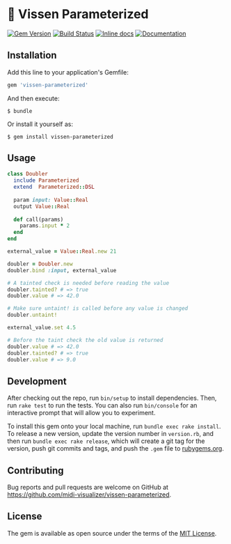 # 🥀 Vissen Parameterized

[![Gem Version](https://badge.fury.io/rb/vissen-parameterized.svg)](https://badge.fury.io/rb/vissen-parameterized)
[![Build Status](https://travis-ci.org/midi-visualizer/vissen-parameterized.svg?branch=master)](https://travis-ci.org/midi-visualizer/vissen-parameterized)
[![Inline docs](http://inch-ci.org/github/midi-visualizer/vissen-parameterized.svg?branch=master)](http://inch-ci.org/github/midi-visualizer/vissen-parameterized)
[![Documentation](http://img.shields.io/badge/docs-rdoc.info-blue.svg)](http://www.rubydoc.info/gems/vissen-parameterized/)

## Installation

Add this line to your application's Gemfile:

```ruby
gem 'vissen-parameterized'
```

And then execute:

    $ bundle

Or install it yourself as:

    $ gem install vissen-parameterized

## Usage

```ruby
class Doubler
  include Parameterized
  extend  Parameterized::DSL
  
  param input: Value::Real
  output Value::Real
  
  def call(params)
    params.input * 2
  end
end

external_value = Value::Real.new 21

doubler = Doubler.new
doubler.bind :input, external_value

# A tainted check is needed before reading the value
doubler.tainted? # => true
doubler.value # => 42.0

# Make sure untaint! is called before any value is changed
doubler.untaint!

external_value.set 4.5

# Before the taint check the old value is returned
doubler.value # => 42.0
doubler.tainted? # => true
doubler.value # => 9.0
```

## Development

After checking out the repo, run `bin/setup` to install dependencies. Then, run `rake test` to run the tests. You can also run `bin/console` for an interactive prompt that will allow you to experiment.

To install this gem onto your local machine, run `bundle exec rake install`. To release a new version, update the version number in `version.rb`, and then run `bundle exec rake release`, which will create a git tag for the version, push git commits and tags, and push the `.gem` file to [rubygems.org](https://rubygems.org).

## Contributing

Bug reports and pull requests are welcome on GitHub at https://github.com/midi-visualizer/vissen-parameterized.

## License

The gem is available as open source under the terms of the [MIT License](https://opensource.org/licenses/MIT).
